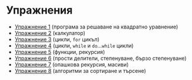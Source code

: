 Упражнения
==========
* [Упражнение 1](01) (програма за решаване на квадратно уравнение)
* [Упражнение 2](02) (калкулатор)
* [Упражнение 3](03) (цикли, `for` цикъл)
* [Упражнение 4](04) (цикли, `while` и `do`...`while` цикли)
* [Упражнение 5](05) (функции, рекурсия)
* [Упражнение 6](06) (прости делители, степенуване, бързо степенуване)
* [Упражнение 7](07) (опашкова рекурсия, масиви)
* [Упражнение 8](08) (алгоритми за сортиране и търсене)
